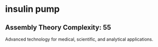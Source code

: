 # insulin pump

## Assembly Theory Complexity: 55
Advanced technology for medical, scientific, and analytical applications.
